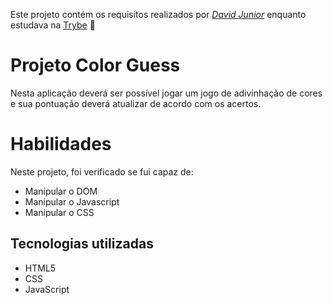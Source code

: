 Este projeto contém os requisitos realizados por _[David Junior](https://www.linkedin.com/in/davidjrrj/)_ enquanto estudava na [Trybe](https://www.betrybe.com/) :rocket:

# Projeto Color Guess

Nesta aplicação deverá ser possível jogar um jogo de adivinhação de cores e sua pontuação deverá atualizar de acordo com os acertos.

# Habilidades

Neste projeto, foi verificado se fui capaz de:

* Manipular o DOM
* Manipular o Javascript
* Manipular o CSS

## Tecnologias utilizadas

* HTML5
* CSS
* JavaScript


